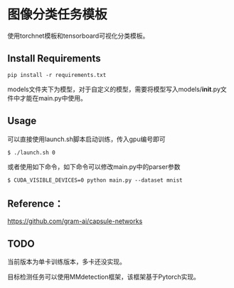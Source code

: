 # 图像分类任务模板

使用torchnet模板和tensorboard可视化分类模板。

## Install Requirements
```
pip install -r requirements.txt
```

models文件夹下为模型，对于自定义的模型，需要将模型写入models/__init__.py文件中才能在main.py中使用。

## Usage
可以直接使用launch.sh脚本启动训练，传入gpu编号即可
```
$ ./launch.sh 0
```

或者使用如下命令，如下命令可以修改main.py中的parser参数
```
$ CUDA_VISIBLE_DEVICES=0 python main.py --dataset mnist
```

## Reference：
https://github.com/gram-ai/capsule-networks


## TODO
当前版本为单卡训练版本，多卡还没实现。

目标检测任务可以使用MMdetection框架，该框架基于Pytorch实现。